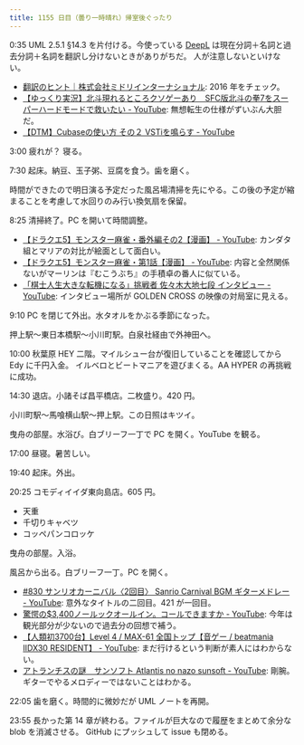 ```yaml
---
title: 1155 日目（曇り一時晴れ）帰室後ぐったり
---
```


0:35 UML 2.5.1 §14.3 を片付ける。今使っている
[DeepL] は現在分詞＋名詞と過去分詞＋名詞を翻訳し分けないときがありがちだ。
人が注意しないといけない。

* [翻訳のヒント｜株式会社ミドリインターナショナル](https://www.midorico.co.jp/tip/backnumber.html):
  2016 年をチェック。
* [【ゆっくり実況】北斗現れるところクソゲーあり　SFC版北斗の拳7をスーパーハードモードで救いたい - YouTube](https://www.youtube.com/watch?v=RPA-WNKq9do):
  無想転生の仕様がずいぶん大胆だ。
* [【DTM】Cubaseの使い方 その２ VSTiを鳴らす - YouTube](https://www.youtube.com/watch?v=HeGcwARA7v8)

3:00 疲れが？ 寝る。

7:30 起床。納豆、玉子粥、豆腐を食う。歯を磨く。

時間ができたので明日演る予定だった風呂場清掃を先にやる。この後の予定が縮まることを考慮して水回りのみ行い換気扇を保留。

8:25 清掃終了。PC を開いて時間調整。

* [【ドラクエ5】モンスター麻雀・番外編その2【漫画】 - YouTube](https://www.youtube.com/watch?v=XSs3SjHsgcE):
  カンダタ組とマリアの対比が絵面として面白い。
* [【ドラクエ5】モンスター麻雀・第1話【漫画】 - YouTube](https://www.youtube.com/watch?v=S2FMrkRzRn8):
  内容と全然関係ないがマーリンは『むこうぶち』の手積卓の番人に似ている。
* [「棋士人生大きな転機になる」挑戦者 佐々木大地七段 インタビュー - YouTube](https://www.youtube.com/watch?v=aqk-w2iUbUw):
  インタビュー場所が GOLDEN CROSS の映像の対局室に見える。

9:10 PC を閉じて外出。水タオルをかぶる季節になった。

押上駅～東日本橋駅～小川町駅。白泉社経由で外神田へ。

10:00 秋葉原 HEY 二階。マイルシュー台が復旧していることを確認してから Edy に千円入金。
イルベロとビートマニアを遊びまくる。AA HYPER の再挑戦に成功。

14:30 退店。小諸そば昌平橋店。二枚盛り。420 円。

小川町駅～馬喰横山駅～押上駅。この日照はキツイ。

曳舟の部屋。水浴び。白ブリーフ一丁で PC を開く。YouTube を観る。

17:00 昼寝。暑苦しい。

19:40 起床。外出。

20:25 コモディイイダ東向島店。605 円。

* 天重
* 千切りキャベツ
* コッペパンコロッケ

曳舟の部屋。入浴。

風呂から出る。白ブリーフ一丁。PC を開く。

* [#830 サンリオカーニバル〈2回目〉 Sanrio Carnival BGM ギターメドレー - YouTube](https://www.youtube.com/watch?v=BfRJHsiZMzo):
  意外なタイトルの二回目。421 が一回目。
* [驚愕の$3,400ノールックオールイン。コールできますか - YouTube](https://www.youtube.com/watch?v=lN7cfgMfTlQ):
  今年は観光部分が少ないので過去分の回想で補う。
* [【人類初3700台】Level 4 / MAX-61 全国トップ【音ゲー / beatmania IIDX30 RESIDENT】 - YouTube](https://www.youtube.com/watch?v=FCOooYKdugw):
  まだ行けるという判断が素人にはわからない。
* [アトランチスの謎　サンソフト Atlantis no nazo sunsoft - YouTube](https://www.youtube.com/watch?v=z_Gq54-LTAM):
  剛腕。ギターでやるメロディーではないことはわかる。

22:05 歯を磨く。時間的に微妙だが UML ノートを再開。

23:55 長かった第 14 章が終わる。ファイルが巨大なので履歴をまとめて余分な blob を消滅させる。
GitHub にプッシュして issue も閉める。

[DeepL]: https://www.deepl.com/translator
